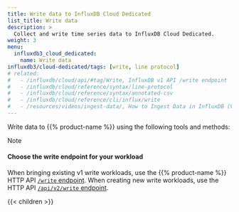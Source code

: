 ```yaml
---
title: Write data to InfluxDB Cloud Dedicated
list_title: Write data
description: >
  Collect and write time series data to InfluxDB Cloud Dedicated.
weight: 3
menu:
  influxdb3_cloud_dedicated:
    name: Write data
influxdb3/cloud-dedicated/tags: [write, line protocol]
# related:
#   - /influxdb/cloud/api/#tag/Write, InfluxDB v1 API /write endpoint
#   - /influxdb/cloud/reference/syntax/line-protocol
#   - /influxdb/cloud/reference/syntax/annotated-csv
#   - /influxdb/cloud/reference/cli/influx/write
#   - /resources/videos/ingest-data/, How to Ingest Data in InfluxDB (Video)
---
```


Write data to {{% product-name %}} using the following tools and methods:

> [!Note]
> 
> #### Choose the write endpoint for your workload
> 
> When bringing existing v1 write workloads, use the {{% product-name %}} HTTP API [`/write` endpoint](/influxdb3/cloud-dedicated/guides/api-compatibility/v1/).
> When creating new write workloads, use the HTTP API [`/api/v2/write` endpoint](/influxdb3/cloud-dedicated/guides/api-compatibility/v2/).

{{< children >}}
 